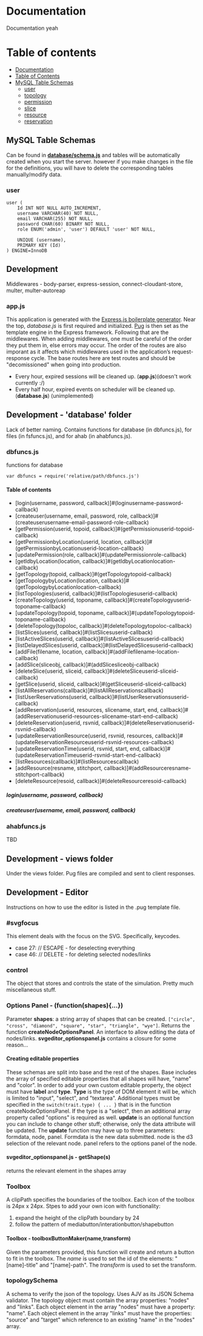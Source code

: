 # Documentation

Documentation yeah

Table of contents
=================

* [Documentation](#documentation)
* [Table of Contents](#table-of-contents)
* [MySQL Table Schemas](#mysql-table-schemas)
  * [user](#user)
  * [topology](#topology)
  * [permission](#permission)
  * [slice](#slice)
  * [resource](#resource)
  * [reservation](#reservation)

## MySQL Table Schemas

Can be found in [**database/schema.js**](../database/schema.js) and tables will be automatically created when you start the server. however if you make changes in the file for the definitions, you will have to delete the corresponding tables manually/modify data.

### user
```
user (
	Id INT NOT NULL AUTO_INCREMENT,
	username VARCHAR(40) NOT NULL,
	email VARCHAR(255) NOT NULL,
	password CHAR(60) BINARY NOT NULL,
	role ENUM('admin', 'user') DEFAULT 'user' NOT NULL,

	UNIQUE (username),
	PRIMARY KEY (Id)
) ENGINE=InnoDB
```

## Development

Middlewares - body-parser, express-session, connect-cloudant-store, multer, multer-autoreap

### app.js
This application is generated with the [Express.js boilerplate generator](https://expressjs.com/en/starter/generator.html). Near the top, *database.js* is first required and initialized. [Pug](https://pugjs.org) is then set as the template engine in the Express framework. Following that are the middlewares. When adding middlewares, one must be careful of the order they put them in, else errors may occur. The order of the routes are also imporant as it affects which middlewares used in the application’s request-response cycle. The base routes here are test routes and should be "decomissioned" when going into production.

- Every hour, expired sessions will be cleaned up. (**app.js**)(doesn't work currently :/)
- Every half hour, expired events on scheduler will be cleaned up. (**database.js**) (unimplemented)

## Development - 'database' folder
Lack of better naming. Contains functions for database (in dbfuncs.js), for files (in fsfuncs.js), and for ahab (in ahabfuncs.js).

### dbfuncs.js
functions for database
```
var dbfuncs = require('relative/path/dbfuncs.js')
```
#### Table of contents
* [login(username, password, callback)]#(loginusername-password-callback)
* [createuser(username, email, password, role, callback)]#(createuserusername-email-password-role-callback)
* [getPermission(userid, topoid, callback)]#(getPermissionuserid-topoid-callback)
* [getPermissionbyLocation(userid, location, callback)]#(getPermissionbyLocationuserid-location-callback)
* [updatePermission(role, callback)]#(updatePermissionrole-callback)
* [getIdbyLocation(location, callback)]#(getIdbyLocationlocation-callback)
* [getTopology(topoid, callback)]#(getTopologytopoid-callback)
* [getTopologybyLocation(location, callback)]#(getTopologybyLocationlocation-callback)
* [listTopologies(userid, callback)]#(listTopologiesuserid-callback)
* [createTopology(userid, toponame, callback)]#(createTopologyuserid-toponame-callback)
* [updateTopology(topoid, toponame, callback)]#(updateTopologytopoid-toponame-callback)
* [deleteTopology(topoloc, callback)]#(deleteTopologytopoloc-callback)
* [listSlices(userid, callback)]#(listSlicesuserid-callback)
* [listActiveSlices(userid, callback)]#(listActiveSlicesuserid-callback)
* [listDelayedSlices(userid, callback)]#(listDelayedSlicesuserid-callback)
* [addFile(filename, location, callback)]#(addFilefilename-location-callback)
* [addSlice(sliceobj, callback)]#(addSlicesliceobj-callback)
* [deleteSlice(userid, sliceid, callback)]#(deleteSliceuserid-sliceid-callback)
* [getSlice(userid, sliceid, callback)]#(getSliceuserid-sliceid-callback)
* [listAllReservations(callback)]#(listAllReservationscallback)
* [listUserReservations(userid, callback)]#(listUserReservationsuserid-callback)
* [addReservation(userid, resources, slicename, start, end, callback)]#(addReservationuserid-resources-slicename-start-end-callback)
* [deleteReservation(userid, rsvnid, callback)]#(deleteReservationuserid-rsvnid-callback)
* [updateReservationResource(userid, rsvnid, resources, callback)]#(updateReservationResourceuserid-rsvnid-resources-callback)
* [updateReservationTime(userid, rsvnid, start, end, callback)]#(updateReservationTimeuserid-rsvnid-start-end-callback)
* [listResources(callback)]#(listResourcescallback)
* [addResource(resname, stitchport, callback)]#(addResourceresname-stitchport-callback)
* [deleteResource(resoid, callback)]#(deleteResourceresoid-callback)

##### login(username, password, callback)

##### createuser(username, email, password, callback)

### ahabfuncs.js
TBD

## Development - views folder
Under the views folder. Pug files are compiled and sent to client responses. 

## Development - Editor
Instructions on how to use the editor is listed in the .pug template file.

### \#svgfocus
This element deals with the focus on the SVG. Specifically, keycodes.
- case 27: // ESCAPE - for deselecting everything
- case 46: // DELETE - for deleting selected nodes/links

### control
The object that stores and controls the state of the simulation. Pretty much miscellaneous stuff.

### Options Panel - (function(shapes){...})
Parameter **shapes**: a string array of shapes that can be created. ```["circle", "cross", "diamond", "square", "star", "triangle", "wye"]```. Returns the function **createNodeOptionsPanel**.
An interface to allow editing the data of nodes/links. **svgeditor_optionspanel.js** contains a closure for some reason...

#### Creating editable properties
These schemas are split into base and the rest of the shapes. Base includes the array of specified editable properties that all shapes will have, "name" and "color". In order to add your own custom editable property, the object must have **label** and **type**. **Type** is the type of DOM element it will be, which is limited to "input", "select", and "textarea". Additional types must be specified in the ```switch(trait.type) { ... }``` that is in the function createNodeOptionsPanel. If the type is a "select", then an additional array property called "options" is required as well. **update** is an optional function you can include to change other stuff; otherwise, only the data attribute will be updated. The **update** function may have up to three parameters: formdata, node, panel. Formdata is the new data submitted. node is the d3 selection of the relevant node. panel refers to the options panel of the node.

#### svgeditor_optionspanel.js - getShape(s)
returns the relevant element in the shapes array

### Toolbox
A clipPath specifies the boundaries of the toolbox. Each icon of the toolbox is 24px x 24px.
Stpes to add your own icon with functionality:
1. expand the height of the clipPath boundary by 24
2. follow the pattern of mediabutton/interationbutton/shapebutton

#### Toolbox - toolboxButtonMaker(name,transform)
Given the parameters provided, this function will create and return a button to fit in the toolbox. The *name* is used to set the id of the elements: "[name]-title" and "[name]-path". The *transform* is used to set the transform.

### topologySchema
A schema to verify the json of the topology. Uses AJV as its JSON Schema validator. The topology object must contain the array properties: "nodes" and "links". Each object element in the array "nodes" must have a property: "name". Each object element in the array "links" must have the properties: "source" and "target" which reference to an existing "name" in the "nodes" array.
